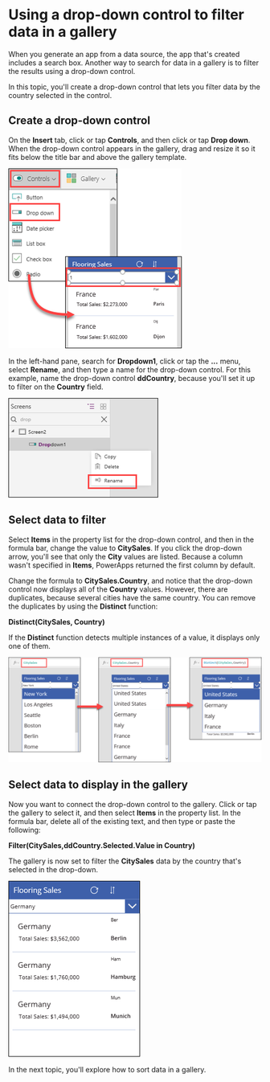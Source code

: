 <properties
   pageTitle="Filter a gallery using a drop-down control | Microsoft PowerApps"
   description="Quickly filter data in a gallery using a drop down control"
   services=""
   suite="powerapps"
   documentationCenter="na"
   authors="skjerland"
   manager="anneta"
   editor=""
   tags=""/>

<tags
   ms.service="powerapps"
   ms.devlang="na"
   ms.topic="get-started-article"
   ms.tgt_pltfrm="na"
   ms.workload="na"
   ms.date="10/06/2017"
   ms.author="sharik"/>

# Using a drop-down control to filter data in a gallery
When you generate an app from a data source, the app that's created includes a search box. Another way to search for data in a gallery is to filter the results using a drop-down control.

In this topic, you'll create a drop-down control that lets you filter data by the country selected in the control.

## Create a drop-down control
On the **Insert** tab, click or tap **Controls**, and then click or tap **Drop down**. When the drop-down control appears in the gallery, drag and resize it so it fits below the title bar and above the gallery template.

![Insert drop-down control](./media/learning-filter-gallery-dropdown/insert-control-dropdown.png)

In the left-hand pane, search for **Dropdown1**, click or tap the **...** menu, select **Rename**, and then type a name for the drop-down control. For this example, name the drop-down control **ddCountry**, because you'll set it up to filter on the **Country** field.

![Rename drop-down control](./media/learning-filter-gallery-dropdown/rename-control.png)

## Select data to filter
Select **Items** in the property list for the drop-down control, and then in the formula bar, change the value to **CitySales**. If you click the drop-down arrow, you'll see that only the **City** values are listed. Because a column wasn't specified in **Items**, PowerApps returned the first column by default.

Change the formula to **CitySales.Country**, and notice that the drop-down control now displays all of the **Country** values. However, there are duplicates, because several cities have the same country. You can remove the duplicates by using the **Distinct** function:

**Distinct(CitySales, Country)**

If the **Distinct** function detects multiple instances of a value, it displays only one of them.

![Distinct function](./media/learning-filter-gallery-dropdown/distinct.png)

## Select data to display in the gallery

Now you want to connect the drop-down control to the gallery. Click or tap the gallery to select it, and then select **Items** in the property list. In the formula bar, delete all of the existing text, and then type or paste the following:

**Filter(CitySales,ddCountry.Selected.Value in Country)**

The gallery is now set to filter the **CitySales** data by the country that's selected in the drop-down.

![Distinct function](./media/learning-filter-gallery-dropdown/filtered-gallery.png)

In the next topic, you'll explore how to sort data in a gallery.
